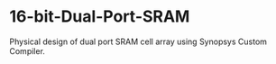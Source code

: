 # 16-bit-Dual-Port-SRAM

Physical design of dual port SRAM cell array using Synopsys Custom Compiler.
